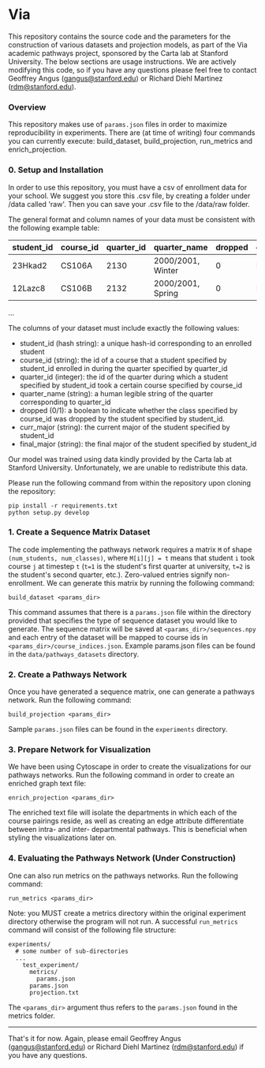 # Via
This repository contains the source code and the parameters for the construction of various datasets and projection models, as part of the Via academic pathways project, sponsored by the Carta lab at Stanford University. The below sections are usage instructions. We are actively modifying this code, so if you have any questions please feel free to contact Geoffrey Angus (gangus@stanford.edu) or Richard Diehl Martinez (rdm@stanford.edu).

### Overview

This repository makes use of `params.json` files in order to maximize reproducibility in experiments. There are (at time of writing) four commands you can currently execute:
build_dataset, build_projection, run_metrics and enrich_projection.

### 0. Setup and Installation

In order to use this repository, you must have a csv of enrollment data for your school.
We suggest you store this .csv file, by creating a folder under /data called 'raw'.
Then you can save your .csv file to the /data/raw folder.

The general format and column names of your data must be consistent with the following example table:

| student_id | course_id | quarter_id |    quarter_name   | dropped | curr_major | final_major |
|------------|-----------|------------|-------------------|---------|------------|-------------|
| 23Hkad2    | CS106A    | 2130       | 2000/2001, Winter | 0       | MATH-BS    | CS-BS       |
| 12Lazc8    | CS106B    | 2132       | 2000/2001, Spring | 0       | MATH-BS    | SYMBO-BS    |
...

The columns of your dataset must include exactly the following values:
* student_id (hash string): a unique hash-id corresponding to an enrolled student
* course_id (string): the id of a course that a student specified by student_id
                     enrolled in during the quarter specified by quarter_id
* quarter_id (integer): the id of the quarter during which a student specified by student_id
                       took a certain course specified by course_id
* quarter_name (string): a human legible string of the quarter corresponding to
                        quarter_id
* dropped (0/1): a boolean to indicate whether the class specified by course_id
                 was dropped by the student specified by student_id.
* curr_major (string): the current major of the student specified by student_id
* final_major (string): the final major of the student specified by student_id


Our model was trained using data kindly provided by the Carta lab at Stanford University. Unfortunately, we are unable to redistribute this data.

Please run the following command from within the repository upon cloning the repository:

```
pip install -r requirements.txt
python setup.py develop
```

### 1. Create a Sequence Matrix Dataset

The code implementing the pathways network requires a matrix `M` of shape `(num_students, num_classes)`, where `M[i][j] = t` means that student `i` took course `j` at timestep `t` (`t=1` is the student's first quarter at university, `t=2` is the student's second quarter, etc.). Zero-valued entries signify non-enrollment. We can generate this matrix by running the following command:

```build_dataset <params_dir>```

This command assumes that there is a `params.json` file within the directory provided that specifies the type of sequence dataset you would like to generate. The sequence matrix will be saved at `<params_dir>/sequences.npy` and each entry of the dataset will be mapped to course ids in `<params_dir>/course_indices.json`. Example params.json files can be found in the `data/pathways_datasets` directory.

### 2. Create a Pathways Network

Once you have generated a sequence matrix, one can generate a pathways network. Run the following command:

```build_projection <params_dir>```

Sample `params.json` files can be found in the `experiments` directory.

### 3. Prepare Network for Visualization

We have been using Cytoscape in order to create the visualizations for our pathways networks. Run the following command in order to create an enriched graph text file:

```enrich_projection <params_dir>```

The enriched text file will isolate the departments in which each of the course pairings reside, as well as creating an edge attribute differentiate between intra- and inter- departmental pathways. This is beneficial when styling the visualizations later on.

### 4. Evaluating the Pathways Network (Under Construction)

One can also run metrics on the pathways networks. Run the following command:

```run_metrics <params_dir>```

Note: you MUST create a metrics directory within the original experiment directory otherwise the program will not run. A successful `run_metrics` command will consist of the following file structure:

```
experiments/
  # some number of sub-directories
  ...
    test_experiment/
      metrics/
        params.json
      params.json
      projection.txt
```

The `<params_dir>` argument thus refers to the `params.json` found in the metrics folder.

---

That's it for now. Again, please email Geoffrey Angus (gangus@stanford.edu) or Richard Diehl Martinez (rdm@stanford.edu) if you have any questions.
